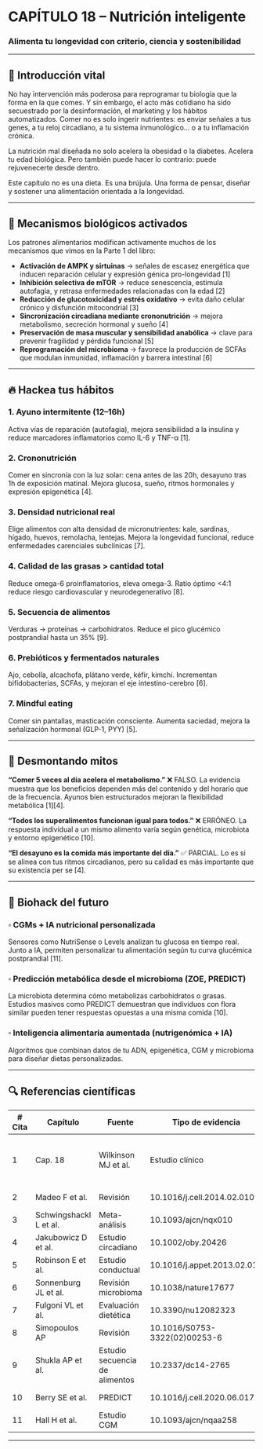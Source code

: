 # CAPÍTULO 18 – Nutrición inteligente

### Alimenta tu longevidad con criterio, ciencia y sostenibilidad

---

## 🌱 Introducción vital

No hay intervención más poderosa para reprogramar tu biología que la forma en la que comes. Y sin embargo, el acto más cotidiano ha sido secuestrado por la desinformación, el marketing y los hábitos automatizados. Comer no es solo ingerir nutrientes: es enviar señales a tus genes, a tu reloj circadiano, a tu sistema inmunológico… o a tu inflamación crónica.

La nutrición mal diseñada no solo acelera la obesidad o la diabetes. Acelera tu edad biológica. Pero también puede hacer lo contrario: puede rejuvenecerte desde dentro.

Este capítulo no es una dieta. Es una brújula. Una forma de pensar, diseñar y sostener una alimentación orientada a la longevidad.

---

## 🧠 Mecanismos biológicos activados

Los patrones alimentarios modifican activamente muchos de los mecanismos que vimos en la Parte 1 del libro:

* **Activación de AMPK y sirtuinas** → señales de escasez energética que inducen reparación celular y expresión génica pro-longevidad \[1]
* **Inhibición selectiva de mTOR** → reduce senescencia, estimula autofagia, y retrasa enfermedades relacionadas con la edad \[2]
* **Reducción de glucotoxicidad y estrés oxidativo** → evita daño celular crónico y disfunción mitocondrial \[3]
* **Sincronización circadiana mediante crononutrición** → mejora metabolismo, secreción hormonal y sueño \[4]
* **Preservación de masa muscular y sensibilidad anabólica** → clave para prevenir fragilidad y pérdida funcional \[5]
* **Reprogramación del microbioma** → favorece la producción de SCFAs que modulan inmunidad, inflamación y barrera intestinal \[6]

---

## 🔥 Hackea tus hábitos

### 1. Ayuno intermitente (12–16h)

Activa vías de reparación (autofagia), mejora sensibilidad a la insulina y reduce marcadores inflamatorios como IL-6 y TNF-α \[1].

### 2. Crononutrición

Comer en sincronía con la luz solar: cena antes de las 20h, desayuno tras 1h de exposición matinal. Mejora glucosa, sueño, ritmos hormonales y expresión epigenética \[4].

### 3. Densidad nutricional real

Elige alimentos con alta densidad de micronutrientes: kale, sardinas, hígado, huevos, remolacha, lentejas. Mejora la longevidad funcional, reduce enfermedades carenciales subclínicas \[7].

### 4. Calidad de las grasas > cantidad total

Reduce omega-6 proinflamatorios, eleva omega-3. Ratio óptimo <4:1 reduce riesgo cardiovascular y neurodegenerativo \[8].

### 5. Secuencia de alimentos

Verduras → proteínas → carbohidratos. Reduce el pico glucémico postprandial hasta un 35% \[9].

### 6. Prebióticos y fermentados naturales

Ajo, cebolla, alcachofa, plátano verde, kéfir, kimchi. Incrementan bifidobacterias, SCFAs, y mejoran el eje intestino-cerebro \[6].

### 7. Mindful eating

Comer sin pantallas, masticación consciente. Aumenta saciedad, mejora la señalización hormonal (GLP-1, PYY) \[5].

---

## 🧨 Desmontando mitos

**“Comer 5 veces al día acelera el metabolismo.”**
❌ FALSO. La evidencia muestra que los beneficios dependen más del contenido y del horario que de la frecuencia. Ayunos bien estructurados mejoran la flexibilidad metabólica \[1]\[4].

**“Todos los superalimentos funcionan igual para todos.”**
❌ ERRÓNEO. La respuesta individual a un mismo alimento varía según genética, microbiota y entorno epigenético \[10].

**“El desayuno es la comida más importante del día.”**
✅ PARCIAL. Lo es si se alinea con tus ritmos circadianos, pero su calidad es más importante que su existencia per se \[4].

---

## 🚀 Biohack del futuro

### ▫️ CGMs + IA nutricional personalizada

Sensores como NutriSense o Levels analizan tu glucosa en tiempo real. Junto a IA, permiten personalizar tu alimentación según tu curva glucémica postprandial \[11].

### ▫️ Predicción metabólica desde el microbioma (ZOE, PREDICT)

La microbiota determina cómo metabolizas carbohidratos o grasas. Estudios masivos como PREDICT demuestran que individuos con flora similar pueden tener respuestas opuestas a una misma comida \[10].

### ▫️ Inteligencia alimentaria aumentada (nutrigenómica + IA)

Algoritmos que combinan datos de tu ADN, epigenética, CGM y microbioma para diseñar dietas personalizadas.

---

## 🔍 Referencias científicas

| # Cita | Capítulo               | Fuente                         | Tipo de evidencia             | DOI / URL                                     | Resumen                                   |
| ------ | ---------------------- | ------------------------------ | ----------------------------- | --------------------------------------------- | ----------------------------------------- |
| 1      | Cap. 18                | Wilkinson MJ et al.            | Estudio clínico               | 10.1016/j.cmet.2020.01.004                    | Efectos del ayuno intermitente en humanos |
| 2      | Madeo F et al.         | Revisión                       | 10.1016/j.cell.2014.02.010    | Inhibición de mTOR y autofagia                |                                           |
| 3      | Schwingshackl L et al. | Meta-análisis                  | 10.1093/ajcn/nqx010           | Dieta, inflamación y riesgo cardiovascular    |                                           |
| 4      | Jakubowicz D et al.    | Estudio circadiano             | 10.1002/oby.20426             | Crononutrición y metabolismo                  |                                           |
| 5      | Robinson E et al.      | Estudio conductual             | 10.1016/j.appet.2013.02.013   | Mindful eating y reducción calórica           |                                           |
| 6      | Sonnenburg JL et al.   | Revisión microbioma            | 10.1038/nature17677           | Prebióticos, SCFAs y longevidad intestinal    |                                           |
| 7      | Fulgoni VL et al.      | Evaluación dietética           | 10.3390/nu12082323            | Alimentos densos en micronutrientes           |                                           |
| 8      | Simopoulos AP          | Revisión                       | 10.1016/S0753-3322(02)00253-6 | Relación omega-6/omega-3 y salud              |                                           |
| 9      | Shukla AP et al.       | Estudio secuencia de alimentos | 10.2337/dc14-2765             | Impacto de secuencia de alimentos en glucemia |                                           |
| 10     | Berry SE et al.        | PREDICT                        | 10.1016/j.cell.2020.06.017    | Respuesta individual a alimentos              |                                           |
| 11     | Hall H et al.          | Estudio CGM                    | 10.1093/ajcn/nqaa258          | CGM y personalización nutricional             |                                           |

---
